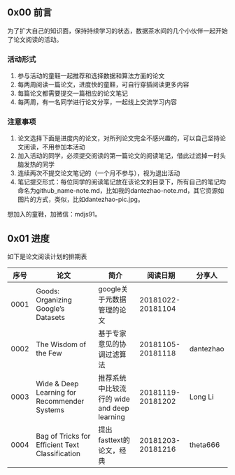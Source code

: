 ## 0x00 前言

为了扩大自己的知识面，保持持续学习的状态，数据茶水间的几个小伙伴一起开始了论文阅读的活动。

### 活动形式

1. 参与活动的童鞋一起推荐和选择数据和算法方面的论文
2. 每两周阅读一篇论文，进度快的童鞋，可自行穿插阅读更多内容
3. 每篇论文都需要提交一篇相应的论文笔记
4. 每两周，有一名同学进行论文分享，一起线上交流学习内容

### 注意事项

1. 论文选择下面是进度内的论文，对所列论文完全不感兴趣的，可以自己坚持论文阅读，不用参加本活动
2. 加入活动的同学，必须提交阅读的第一篇论文的阅读笔记，借此过滤掉一时头脑发热的同学
3. 连续两次不提交论文笔记的（一个月不参与），视为退出活动
4. 笔记提交形式：每位同学的阅读笔记放在该论文的目录下，所有自己的笔记均命名为github_name-note.md，比如我的dantezhao-note.md，其它资源如图片的方式，类似，比如dantezhao-pic.jpg。

想加入的童鞋，加微信：mdjs91。

## 0x01 进度

如下是论文阅读计划的排期表

|序号|论文|简介|阅读日期|分享人|
|---|---|---|---|---|
|0001|Goods: Organizing Google’s Datasets|google关于元数据管理的论文|20181022-20181104|   |
|0002|The Wisdom of the Few|基于专家意见的协调过滤算法|20181105-20181118| dantezhao |
|0003|Wide & Deep Learning for Recommender Systems|推荐系统中比较流行的 wide and deep learning|20181119-20181202| Long Li  |
|0004|Bag of Tricks for Efficient Text Classification|提出fasttext的论文，经典|20181203-20181216|  theta666  |
